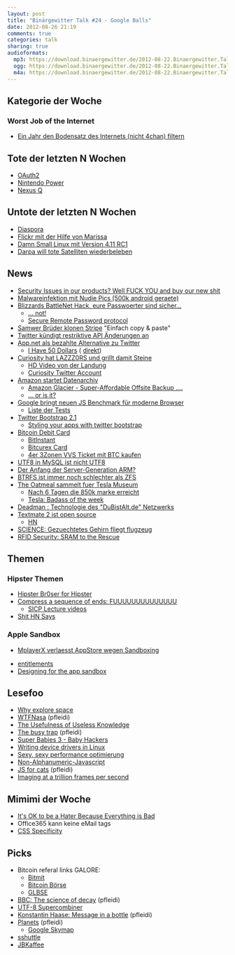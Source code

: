 ```yaml
---
layout: post
title: "Binärgewitter Talk #24 - Google Balls"
date: 2012-08-26 21:19
comments: true
categories: talk
sharing: true
audioformats:
  mp3: https://download.binaergewitter.de/2012-08-22.Binaergewitter.Talk.24.mp3
  ogg: https://download.binaergewitter.de/2012-08-22.Binaergewitter.Talk.24.ogg
  m4a: https://download.binaergewitter.de/2012-08-22.Binaergewitter.Talk.24.m4a
---
```


## Kategorie der Woche

### Worst Job of the Internet

- [Ein Jahr den Bodensatz des Internets (nicht 4chan) filtern](http://www.buzzfeed.com/reyhan/tech-confessional-the-googler-who-looks-at-the-wo)

## Tote der letzten N Wochen

- [OAuth2](http://www.tbray.org/ongoing/When/201x/2012/07/28/Oauth2-dead)
- [Nintendo Power](http://games.slashdot.org/story/12/08/22/0313250/nintendo-power-to-shut-down)
- [Nexus Q](http://www.inquisitr.com/289831/google-nexus-q-shipments-stopped-system-will-receive-new-features-then-resume-shipping/)

## Untote der letzten N Wochen

- [Diaspora](http://www.businessweek.com/articles/2012-05-10/on-diasporas-social-network-you-own-your-data)
- [Flickr mit der Hilfe von Marissa](http://techcrunch.com/2012/08/15/hope-for-flickr-marissa-mayer-joins-photo-sharing-site-reportedly-doubles-team/)
- [Damn Small Linux mit Version 4.11 RC1](http://linux.slashdot.org/story/12/08/05/0359224/damn-small-linux-rises-from-the-dead-with-a-411-rc1-release)
- [Darpa will tote Satelliten wiederbeleben](http://www.gizmodo.de/2012/07/13/darpa-will-tote-satelliten-wiederbeleben.html)

## News

- [Security Issues in our products? Well FUCK YOU and buy our new shit](http://www.forbes.com/sites/andygreenberg/2012/08/17/hotel-lock-firms-fix-for-security-flaw-requires-hardware-changes-for-millions-of-locks/)
- [Malwareinfektion mit Nudie Pics (500k android geraete)](http://www.theregister.co.uk/2012/08/20/android_smszombie/)
- [Blizzards BattleNet Hack, eure Passwoerter sind sicher...](http://us.blizzard.com/en-us/securityupdate.html)
    * [... not!](http://www.opine.me/blizzards-battle-net-hack/)
    * [Secure Remote Password protocol](http://srp.stanford.edu/ndss.html)
- [Samwer Brüder klonen Stripe](https://www.paymill.de/index.html) "Einfach copy & paste"
- [Twitter kündigt restriktive API Änderungen an](http://www.heise.de/developer/meldung/Twitter-kuendigt-restriktivere-API-an-1669415.html/from/atom10)
- [App.net als bezahlte Alternative zu Twitter](https://join.app.net/)
    * [I Have 50 Dollars](http://news.ycombinator.net/item?id=4395665) ( [direkt](http://ihave50dollars.com/))
- [Curiosity hat LAZZZ0RS und grillt damit Steine](http://www.golem.de/news/raumfahrt-curiosity-grillt-marsgestein-1208-93947.html)
    * [HD Video von der Landung](http://www.youtube.com/watch?v=gZX5GRPnd4U)
    * [Curiosity Twitter Account](http://twitter.com/MarsCuroisity)
- [Amazon startet Datenarchiv](http://www.golem.de/news/glacier-amazon-startet-guenstiges-datenarchiv-1208-93968.html)
    * [Amazon Glacier - Super-Affordable Offsite Backup ....](http://aws.amazon.com/glacier/)
    * [... or is it?](http://news.ycombinator.net/item?id=4411536)
- [Google bringt neuen JS Benchmark für moderne Browser](http://www.golem.de/news/octane-javascript-benchmark-fuer-das-moderne-web-von-google-1208-93983.html)
    * [Liste der Tests](https://developers.google.com/octane/benchmark)
- [Twitter Bootstrap 2.1](http://blog.getbootstrap.com/2012/08/20/bootstrap-2-1-0-released/)
    * [Styling your apps with twitter bootstrap](http://www.adobe.com/devnet/html5/articles/twitter-bootstrap.html)
- [Bitcoin Debit Card](http://www.engadget.com/2012/08/20/bitinstant-founder-says-bitcoin-debit-card-to-launch-within-next/)
    * [BitInstant](https://www.bitinstant.com/home)
    * [Bitcurex Card](https://bitcointalk.org/index.php?topic=101874.0)
    * [4er 3Zonen VVS Ticket mit BTC kaufen](https://www.bitmit.net/de/trade/i/4471-stuttgart-vvs-4er-3-zonen/description)
- [UTF8 in MySQL ist nicht UTF8](http://geoff.greer.fm/2012/08/12/character-encoding-bugs-are-%F0%9D%92%9Cwesome/)
- [Der Anfang der Server-Generation ARM?](http://arstechnica.com/information-technology/2012/08/codethink-launches-little-linux-arm-servers-with-8-quad-core-cpus-per-node/)
- [BTRFS ist immer noch schlechter als ZFS](http://rudd-o.com/linux-and-free-software/ways-in-which-zfs-is-better-than-btrfs)
- [The Oatmeal sammelt fuer Tesla Museum](http://theoatmeal.com/blog/tesla_museum)
    * [Nach 6 Tagen die 850k marke erreicht](http://www.indiegogo.com/teslamuseum)
    * [Tesla: Badass of the week](http://www.badassoftheweek.com/tesla.html)
- [Deadman : Technologie des "DuBistAlt.de" Netzwerks](http://www.deadman.io/)
- [Textmate 2 ist open source](https://github.com/textmate/textmate)
    * [HN](http://news.ycombinator.com/item?id=4361390)
- [SCIENCE: Gezuechtetes Gehirn fliegt flugzeug](http://news.discovery.com/tech/brain-dish-flies-plane-041022.html)
- [RFID Security: SRAM to the Rescue](http://spectrum.ieee.org/semiconductors/memory/could-an-sram-hourglass-save-rfid-chips-just-in-time)

## Themen

### Hipster Themen

- [Hipster Br0ser for Hipster](https://github.com/k0ral/hbro)
- [Compress a sequence of ends: FUUUUUUUUUUUUUU](https://bugs.ruby-lang.org/issues/5054)
    * [SICP Lecture videos](http://ocw.mit.edu/courses/electrical-engineering-and-computer-science/6-001-structure-and-interpretation-of-computer-programs-spring-2005/video-lectures/)
- [Shit HN Says](https://twitter.com/shit_hn_says)

### Apple Sandbox

- [MplayerX verlaesst AppStore wegen Sandboxing](http://apple.slashdot.org/story/12/08/18/0034209/mplayerx-leaving-mac-app-store)
* [entitlements](https://developer.apple.com/library/mac/#documentation/Miscellaneous/Reference/EntitlementKeyReference/Chapters/EnablingAppSandbox.html#//apple_ref/doc/uid/TP40011195-CH4-SW1)
* [Designing for the app sandbox](http://developer.apple.com/library/mac/#documentation/Security/Conceptual/AppSandboxDesignGuide/DesigningYourSandbox/DesigningYourSandbox.html)

## Lesefoo

- [Why explore space](http://launiusr.wordpress.com/2012/02/08/why-explore-space-a-1970-letter-to-a-nun-in-africa/)
- [WTFNasa](http://wtfnasa.com/) (pfleidi)
- [The Usefulness of Useless Knowledge](http://www.brainpickings.org/index.php/2012/07/27/the-usefulness-of-useless-knowledge/)
- [The busy trap](http://opinionator.blogs.nytimes.com/2012/06/30/the-busy-trap/) (pfleidi)
- [Super Babies 3 - Baby Hackers](http://www.forbes.com/sites/marcwebertobias/2012/07/27/unsafe-gun-safes-can-be-opened-by-a-three-year-old/)
- [Writing device drivers in Linux](http://www.freesoftwaremagazine.com/articles/drivers_linux)
- [Sexy, sexy performance optimierung](https://github.com/bitly/dablooms/pull/19)
- [Non-Alphanumeric-Javascript](http://patriciopalladino.com/blog/2012/08/09/non-alphanumeric-javascript.html)
- [JS for cats](http://jsforcats.com/) (pfleidi)
- [Imaging at a trillion frames per second](http://www.ted.com/talks/ramesh_raskar_a_camera_that_takes_one_trillion_frames_per_second.html)


## Mimimi der Woche

- [It's OK to be a Hater Because Everything is Bad](http://gizmodo.com/5933688)
- Office365 kann keine eMail tags
- [CSS Specificity](http://coding.smashingmagazine.com/2007/07/27/css-specificity-things-you-should-know/)

## Picks

- Bitcoin referal links GALORE:
  * [Bitmit](http://bitmit.net/en/?ref=3724)
  * [Bitcoin Börse](https://www.mybitcointrade.com/?ref=429)
  * [GLBSE](http://glbse.com)
- [BBC: The science of decay](http://www.youtube.com/watch?v=sNAxrpzc6ws) (pfleidi)
- [UTF-8 Supercombiner](http://sbp.so/supercombiner)
- [Konstantin Haase: Message in a bottle](http://www.youtube.com/watch?v=NG8goJpbKk0) (pfleidi)
- [Planets](http://itunes.apple.com/de/app/planets/id305793334?mt=8) (pfleidi)
    * [Google Skymap](http://www.google.com/mobile/skymap/)
- [sshuttle](https://github.com/apenwarr/sshuttle/)
- [JBKaffee](http://www.jbkaffee.de/)


